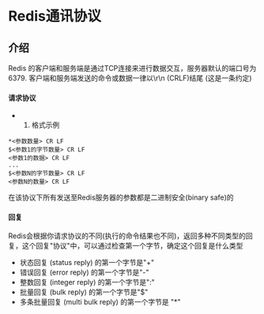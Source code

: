 # Redis通讯协议

## 介绍

Redis 的客户端和服务端是通过TCP连接来进行数据交互，服务器默认的端口号为6379. 客户端和服务端发送的命令或数据一律以\r\n (CRLF)结尾 (这是一条约定)

#### 请求协议

* 1. 格式示例
```
*<参数数量> CR LF
$<参数1的字节数量> CR LF
<参数1的数据> CR LF
...
$<参数N的字节数量> CR LF
<参数N的数量> CR LF
```
在该协议下所有发送至Redis服务器的参数都是二进制安全(binary safe)的


#### 回复

Redis会根据你请求协议的不同(执行的命令结果也不同)，返回多种不同类型的回复，这个回复"协议"中，可以通过检查第一个字节，确定这个回复是什么类型

* 状态回复 (status reply) 的第一个字节是"+"
* 错误回复 (error reply) 的第一个字节是"-"
* 整数回复 (integer reply) 的第一个字节是":"
* 批量回复 (bulk reply) 的第一个字节是"$"
* 多条批量回复 (multi bulk reply) 的第一个字节是 "*"

